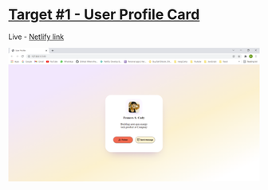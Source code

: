 # [Target #1 - User Profile Card](https://www.uidesigndaily.com/posts/figma-user-profile-card-day-1451)

Live - [Netlify link](https://gracious-agnesi-888f0a.netlify.app/)

![](https://github.com/Naman-Saxena1/UI-and-Frontend-challenges/blob/main/1.%20User%20Profile%20card%20with%20Follow%20and%20Send%20Message/Capture.PNG)
